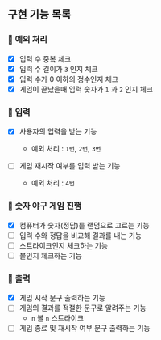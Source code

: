 ## 구현 기능 목록

### 🔗 예외 처리
- [x] 입력 수 중복 체크
- [x] 입력 수 길이가 `3` 인지 체크
- [x] 입력 수가 0 이하의 정수인지 체크
- [x] 게임이 끝났을때 입력 숫자가 `1` 과 `2` 인지 체크

### 🔗 입력
- [x] 사용자의 입력을 받는 기능
   + 예외 처리 : `1번`, `2번`, `3번`
  
- [ ] 게임 재시작 여부를 입력 받는 기능
   + 예외 처리 : `4번`

### 🔗 숫자 야구 게임 진행
- [x] 컴퓨터가 숫자(정답)를 랜덤으로 고르는 기능
- [ ] 입력 수와 정답을 비교해 결과를 내는 기능
- [ ] 스트라이크인지 체크하는 기능
- [ ] 볼인지 체크하는 기능

### 🔗 출력
- [x] 게임 시작 문구 출력하는 기능
- [ ] 게임의 결과를 적절한 문구로 알려주는 기능
   + `n` 볼 `n` 스트라이크
- [ ] 게임 종료 및 재시작 여부 문구 출력하는 기능